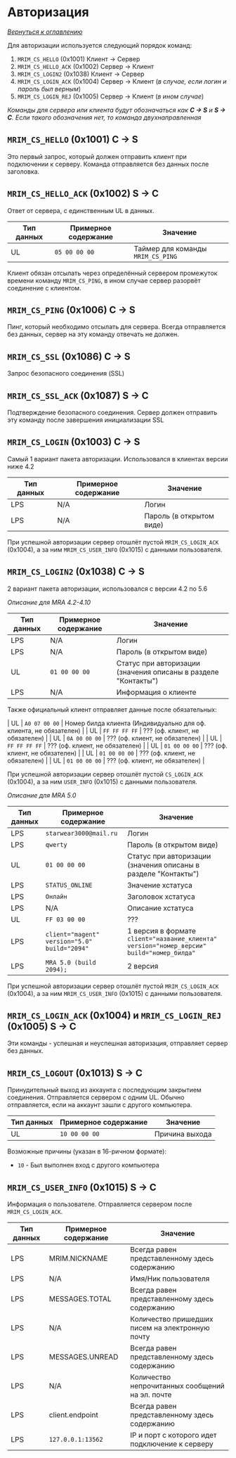 # Авторизация

_[Вернуться к оглавлению](readme.md)_

Для авторизации используется следующий порядок команд:

1. `MRIM_CS_HELLO` (0x1001) Клиент -> Сервер
2. `MRIM_CS_HELLO_ACK` (0x1002) Сервер -> Клиент
3. `MRIM_CS_LOGIN2` (0x1038) Клиент -> Сервер
4. `MRIM_CS_LOGIN_ACK` (0x1004) Сервер -> Клиент (*в случае, если логин и пароль был верным*)
5. `MRIM_CS_LOGIN_REJ` (0x1005) Сервер -> Клиент (*в ином случае*)

*Команды для сервера или клиента будут обозначаться как __C -> S__ и __S -> C__. Если такого обозначения нет, то команда двухнаправленная*

## `MRIM_CS_HELLO` (0x1001) C -> S

Это первый запрос, который должен отправить клиент при подключении к серверу. Команда отправляется без данных после заголовка.

## `MRIM_CS_HELLO_ACK` (0x1002) S -> C

Ответ от сервера, с единственным UL в данных. 

| Тип данных | Примерное содержание | Значение |
| ---------- | -------------------- | -------- |
| UL         | `05 00 00 00`        | Таймер для команды `MRIM_CS_PING` |

Клиент обязан отсылать через определённый сервером промежуток времени команду `MRIM_CS_PING`, в ином случае сервер разорвёт соединение с клиентом.

## `MRIM_CS_PING` (0x1006) C -> S

Пинг, который необходимо отсылать для сервера. Всегда отправляется без данных, сервер на эту команду отвечать не должен.

## `MRIM_CS_SSL` (0x1086) C -> S

Запрос безопасного соединения (SSL)

## `MRIM_CS_SSL_ACK` (0x1087) S -> C

Подтверждение безопасного соединения. Сервер должен отправить эту команду после завершения инициализации SSL

## `MRIM_CS_LOGIN` (0x1003) C -> S

Самый 1 вариант пакета авторизации. Использовался в клиентах версии ниже 4.2

| Тип данных | Примерное содержание | Значение |
| ---------- | -------------------- | -------- |
| LPS        | N/A                  | Логин |
| LPS        | N/A                  | Пароль (в открытом виде) |

При успешной авторизации сервер отошлёт пустой `MRIM_CS_LOGIN_ACK` (0x1004), а за ним `MRIM_CS_USER_INFO` (0x1015) с данными пользователя.

## `MRIM_CS_LOGIN2` (0x1038) C -> S

2 вариант пакета авторизации, использовался с версии 4.2 по 5.6

*Описание для MRA 4.2-4.10*

| Тип данных | Примерное содержание | Значение |
| ---------- | -------------------- | -------- |
| LPS        | N/A                  | Логин |
| LPS        | N/A                  | Пароль (в открытом виде) |
| UL         | `01 00 00 00`        | Статус при авторизации (значения описаны в разделе "Контакты") |
| LPS        | N/A                  | Информация о клиенте |

Также официальный клиент отправляет данные после обязательных:

| UL         | `A0 07 00 00`        | Номер билда клиента (Индивидуально для оф. клиента, не обязателен) |
| UL         | `FF FF FF FF`        | ??? (оф. клиент, не обязателен) |
| UL         | `0A 00 00 00`        | ??? (оф. клиент, не обязателен) |
| UL         | `FF FF FF FF`        | ??? (оф. клиент, не обязателен) |
| UL         | `01 00 00 00`        | ??? (оф. клиент, не обязателен) |
| UL         | `01 00 00 00`        | ??? (оф. клиент, не обязателен) |
| UL         | `01 00 00 00`        | ??? (оф. клиент, не обязателен) |

При успешной авторизации сервер отошлёт пустой `CS_LOGIN_ACK` (0x1004), а за ним `USER_INFO` (0x1015) с данными пользователя.

*Описание для MRA 5.0*

| Тип данных | Примерное содержание | Значение |
| ---------- | -------------------- | -------- |
| LPS        | `starwear3000@mail.ru` | Логин |
| LPS        | `qwerty` | Пароль (в открытом виде) |
| UL         | `01 00 00 00` | Статус при авторизации (значения описаны в разделе "Контакты") |
| LPS        | `STATUS_ONLINE` | Значение хстатуса 
| LPS        | `Онлайн` | Заголовок хстатуса 
| LPS        | N/A | Описание хстатуса
| UL         | `FF 03 00 00` | ??? 
| LPS        | `client="magent" version="5.0" build="2094"` | 1 версия в формате `client="название_клиента" version="номер_версии" build="номер_билда"`
| LPS        | `MRA 5.0 (build 2094);` | 2 версия

При успешной авторизации сервер отошлёт пустой `MRIM_CS_LOGIN_ACK` (0x1004), а за ним `MRIM_CS_USER_INFO` (0x1015) с данными пользователя.

## `MRIM_CS_LOGIN_ACK` (0x1004) и `MRIM_CS_LOGIN_REJ` (0x1005) S -> C

Эти команды - успешная и неуспешная авторизация, отправляет сервер без данных.

## `MRIM_CS_LOGOUT` (0x1013) S -> C

Принудительный выход из аккаунта с последующим закрытием соединения. Отправляется сервером с одним UL. Обычно отправляется, если на аккаунт зашли с другого компьютера.

| Тип данных | Примерное содержание | Значение |
| ---------- | -------------------- | -------- |
| UL         | `10 00 00 00`        | Причина выхода |

Возможные причины (указан в 16-ричном формате):

* `10` - Был выполнен вход с другого компьютера

## `MRIM_CS_USER_INFO` (0x1015) S -> C

Информация о пользователе. Отправляется сервером после `MRIM_CS_LOGIN_ACK`.

| Тип данных | Примерное содержание | Значение |
| ---------- | -------------------- | -------- |
| LPS        | MRIM.NICKNAME        | Всегда равен представленному здесь содержанию |
| LPS        | N/A                  | Имя/Ник пользователя |
| LPS        | MESSAGES.TOTAL       | Всегда равен представленному здесь содержанию |
| LPS        | N/A                  | Количество пришедших писем на электронную почту |
| LPS        | MESSAGES.UNREAD      | Всегда равен представленному здесь содержанию |
| LPS        | N/A                  | Количество непрочитанных сообщений на эл. почте |
| LPS        | client.endpoint      | Всегда равен представленному здесь содержанию |
| LPS        | `127.0.0.1:13562`    | IP и порт с которого идет подключение к серверу |






